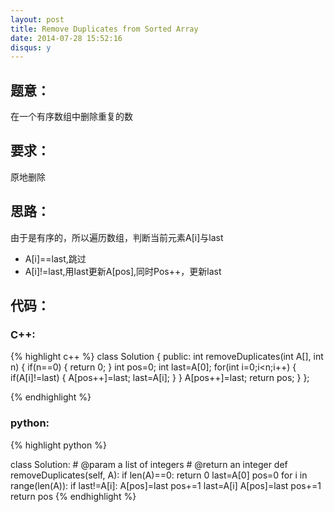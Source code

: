 ```yaml
---
layout: post
title: Remove Duplicates from Sorted Array
date: 2014-07-28 15:52:16
disqus: y
---
```


## 题意：
在一个有序数组中删除重复的数

## 要求：
原地删除

## 思路：
由于是有序的，所以遍历数组，判断当前元素A[i]与last
- A[i]==last,跳过
- A[i]!=last,用last更新A[pos],同时Pos++，更新last

## 代码：

### C++:

{% highlight c++ %}
class Solution {
public:
    int removeDuplicates(int A[], int n) {
        if(n==0)
        {
            return 0;
        }
        int pos=0;
        int last=A[0];
        for(int i=0;i<n;i++)
        {
            if(A[i]!=last)
            {
                A[pos++]=last;
                last=A[i];
            }
        }
        A[pos++]=last;
        return pos;
    }
};


 {% endhighlight %}
### python:

{% highlight python %}

class Solution:
    # @param a list of integers
    # @return an integer
    def removeDuplicates(self, A):
        if len(A)==0:
            return 0
        last=A[0]
        pos=0
        for i in range(len(A)):
            if last!=A[i]:
                A[pos]=last
                pos+=1
                last=A[i]
        A[pos]=last
        pos+=1
        return pos
 {% endhighlight %}
